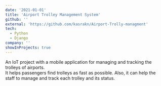 ```yaml
---
date: '2021-01-01'
title: 'Airport Trolley Management System'
github: ''
external: 'https://github.com/kasrakn/Airport-Trolly-managment'
tech:
  - Python
  - Django
company: ''
showInProjects: true
---
```


An IoT project with a mobile application for managing and tracking the trolleys of airports.
<br>
It helps passengers find trolleys as fast as possible. Also, it can help the staff to manage and track each trolley and its status.
